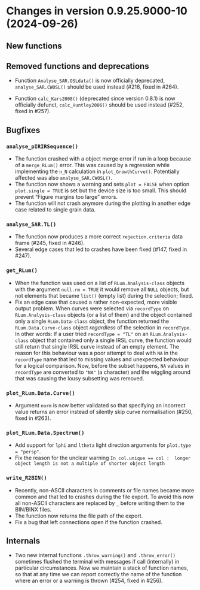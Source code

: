 




<!-- NEWS.md was auto-generated by NEWS.Rmd. Please DO NOT edit by hand!-->

# Changes in version 0.9.25.9000-10 (2024-09-26)

## New functions

## Removed functions and deprecations

- Function `Analyse_SAR.OSLdata()` is now officially deprecated,
  `analyse_SAR.CWOSL()` should be used instead (#216, fixed in \#264).

- Function `calc_Kars2008()` (deprecated since version 0.8.1) is now
  officially defunct, `calc_Huntley2006()` should be used instead (#252,
  fixed in \#257).

## Bugfixes

### `analyse_pIRIRSequence()`

- The function crashed with a object merge error if run in a loop
  because of a `merge_RLum()` error. This was caused by a regression
  while implementing the `n_N` calculation in `plot_GrowthCurve()`.
  Potentially affected was also `analyse_SAR.CWOSL()`.
- The function now shows a warning and sets `plot = FALSE` when option
  `plot.single = TRUE` is set but the device size is too small. This
  should prevent “Figure margins too large” errors.
- The function will not crash anymore during the plotting in another
  edge case related to single grain data.

### `analyse_SAR.TL()`

- The function now produces a more correct `rejection.criteria` data
  frame (#245, fixed in \#246).
- Several edge cases that led to crashes have been fixed (#147, fixed in
  \#247).

### `get_RLum()`

- When the function was used on a list of `RLum.Analysis-class` objects
  with the argument `null.rm = TRUE` it would remove all `NULL` objects,
  but not elements that became `list()` (empty list) during the
  selection; fixed.
- Fix an edge case that caused a rather non-expected, more visible
  output problem. When curves were selected via `recordType` on
  `RLum.Analysis-class` objects (or a list of them) and the object
  contained only a single `RLum.Data-class` object, the function
  returned the `RLum.Data.Curve-class` object *regardless* of the
  selection in `recordType`. In other words: If a user tried
  `recordType = "TL"` on an `RLum.Analysis-class` object that contained
  only a single IRSL curve, the function would still return that single
  IRSL curve instead of an empty element. The reason for this behaviour
  was a poor attempt to deal with `NA` in the `recordType` name that led
  to missing values and unexpected behaviour for a logical comparison.
  Now, before the subset happens, `NA` values in `recordType` are
  converted to `"NA"` (a character) and the wiggling around that was
  causing the lousy subsetting was removed.

### `plot_RLum.Data.Curve()`

- Argument `norm` is now better validated so that specifying an
  incorrect value returns an error instead of silently skip curve
  normalisation (#250, fixed in \#263).

### `plot_RLum.Data.Spectrum()`

- Add support for `lphi` and `ltheta` light direction arguments for
  `plot.type = "persp"`.
- Fix the reason for the unclear warning
  `In col.unique == col :  longer object length is not a multiple of shorter object length`

### `write_R2BIN()`

- Recently, non-ASCII characters in comments or file names became more
  common and that led to crashes during the file export. To avoid this
  now all non-ASCII characters are replaced by `_` before writing them
  to the BIN/BINX files.
- The function now returns the file path of the export.
- Fix a bug that left connections open if the function crashed.

## Internals

- Two new internal functions `.throw_warning()` and `.throw_error()`
  sometimes flushed the terminal with messages if call (internally) in
  particular circumstances. Now we maintain a stack of function names,
  so that at any time we can report correctly the name of the function
  where an error or a warning is thrown (#254, fixed in \#256).
